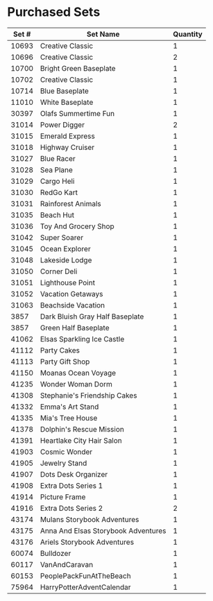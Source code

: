 # Purchased Sets

| Set # | Set Name | Quantity |
|-------|----------|----------|
| 10693 | Creative Classic | 1 |
| 10696 | Creative Classic | 2 |
| 10700 | Bright Green Baseplate | 1 |
| 10702 | Creative Classic | 1 |
| 10714 | Blue Baseplate | 1 |
| 11010 | White Baseplate | 1 |
| 30397 | Olafs Summertime Fun | 1 |
| 31014 | Power Digger | 2 |
| 31015 | Emerald Express | 1 |
| 31018 | Highway Cruiser | 1 |
| 31027 | Blue Racer | 1 |
| 31028 | Sea Plane | 1 |
| 31029 | Cargo Heli | 1 |
| 31030 | RedGo Kart | 1 |
| 31031 | Rainforest Animals | 1 |
| 31035 | Beach Hut | 1 |
| 31036 | Toy And Grocery Shop | 1 |
| 31042 | Super Soarer | 1 |
| 31045 | Ocean Explorer | 1 |
| 31048 | Lakeside Lodge | 1 |
| 31050 | Corner Deli | 1 |
| 31051 | Lighthouse Point | 1 |
| 31052 | Vacation Getaways | 1 |
| 31063 | Beachside Vacation | 1 |
| 3857 | Dark Bluish Gray Half Baseplate | 1 |
| 3857 | Green Half Baseplate | 1 |
| 41062 | Elsas Sparkling Ice Castle | 1 |
| 41112 | Party Cakes | 1 |
| 41113 | Party Gift Shop | 1 |
| 41150 | Moanas Ocean Voyage | 1 |
| 41235 | Wonder Woman Dorm | 1 |
| 41308 | Stephanie's Friendship Cakes | 1 |
| 41332 | Emma's Art Stand | 1 |
| 41335 | Mia's Tree House | 1 |
| 41378 | Dolphin's Rescue Mission | 1 |
| 41391 | Heartlake City Hair Salon | 1 |
| 41903 | Cosmic Wonder | 1 |
| 41905 | Jewelry Stand | 1 |
| 41907 | Dots Desk Organizer | 1 |
| 41908 | Extra Dots Series 1 | 1 |
| 41914 | Picture Frame | 1 |
| 41916 | Extra Dots Series 2 | 2 |
| 43174 | Mulans Storybook Adventures | 1 |
| 43175 | Anna And Elsas Storybook Adventures | 1 |
| 43176 | Ariels Storybook Adventures | 1 |
| 60074 | Bulldozer | 1 |
| 60117 | VanAndCaravan | 1 |
| 60153 | PeoplePackFunAtTheBeach | 1 |
| 75964 | HarryPotterAdventCalendar | 1 |